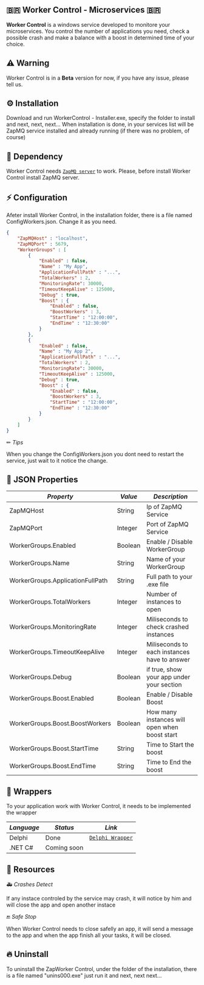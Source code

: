 ## 🇧🇷  Worker Control - Microservices 🇧🇷
 <b>Worker Control</b> is a windows service developed to monitore your microservices. You control the number of applications you need, check a possible crash and make a balance with a boost in determined time of your choice.

## ⚠️ Warning

Worker Control is in a <b>Beta</b> version for now, if you have any issue, please tell us. 

## ⚙️ Installation

Download and run WorkerControl - Installer.exe, specify the folder to install and next, next, next...
When installation is done, in your services list will be ZapMQ service installed and already running (if there was no problem, of course)

## 💉 Dependency

Worker Control needs [`ZapMQ server`](https://github.com/MurilloLazzaretti/ZapMQ) to work. Please, before install Worker Control install ZapMQ server.

## ⚡️ Configuration

Afeter install Worker Control, in the installation folder, there is a file named ConfigWorkers.json. Change it as you need.

```json
{
    "ZapMQHost" : "localhost",
    "ZapMQPort" : 5679,
    "WorkerGroups" : [
        {
            "Enabled" : false,
            "Name" : "My App",
            "ApplicationFullPath" : "...",
            "TotalWorkers" : 2,
            "MonitoringRate": 30000,
            "TimeoutKeepAlive" : 125000,
            "Debug" : true,
            "Boost" : {
                "Enabled" : false,
                "BoostWorkers" : 3,
                "StartTime" : "12:00:00",
                "EndTime" : "12:30:00"    
            } 
        },
        {
            "Enabled" : false,
            "Name" : "My App 2",
            "ApplicationFullPath" : "...",
            "TotalWorkers" : 2,
            "MonitoringRate": 30000,
            "TimeoutKeepAlive" : 125000,
            "Debug" : true,
            "Boost" : {
                "Enabled" : false,
                "BoostWorkers" : 3,
                "StartTime" : "12:00:00",
                "EndTime" : "12:30:00"    
            } 
        }
    ]
}
```
✏ _Tips_

When you change the ConfigWorkers.json you dont need to restart the service, just wait to it notice the change.

## 🍬 JSON Properties

| _Property_                        | _Value_         | _Description_                                 |  
| --------------------------------- | --------------- | --------------------------------------------- |
|  ZapMQHost                        | String          | Ip of ZapMQ Service                           |
|  ZapMQPort                        | Integer         | Port of ZapMQ Service                         |
|  WorkerGroups.Enabled             | Boolean         | Enable / Disable WorkerGroup                  |
|  WorkerGroups.Name                | String          | Name of your WorkerGroup                      |
|  WorkerGroups.ApplicationFullPath | String          | Full path to your .exe file                   |
|  WorkerGroups.TotalWorkers        | Integer         | Number of instances to open                   |
|  WorkerGroups.MonitoringRate      | Integer         | Miliseconds to check crashed instances        |
|  WorkerGroups.TimeoutKeepAlive    | Integer         | Miliseconds to each instances have to answer  |
|  WorkerGroups.Debug               | Boolean         | if true, show your app under your section     |
|  WorkerGroups.Boost.Enabled       | Boolean         | Enable / Disable Boost                        |
|  WorkerGroups.Boost.BoostWorkers  | Boolean         | How many instances will open when boost start |
|  WorkerGroups.Boost.StartTime     | String          | Time to Start the boost                       |
|  WorkerGroups.Boost.EndTime       | String          | Time to End the boost                         |

## 🌱 Wrappers

To your application work with Worker Control, it needs to be implemented the wrapper

| _Language_ | _Status_        | _Link_            | 
| ---------- | --------------- | ----------------- |
|  Delphi    | Done            | [`Delphi Wrapper`](https://github.com/MurilloLazzaretti/worker-delphi-wrapper)|
|  .NET C#   | Coming soon     | |

## 🧬 Resources

🚑  _Crashes Detect_

If any instace controled by the service may crash, it will notice by him and will close the app and open another instace

🔚 _Safe Stop_

When Worker Control needs to close safelly an app, it will send a message to the app and when the app finish all your tasks, it will be closed.

## 🔥 Uninstall

To uninstall the ZapWorker Control, under the folder of the installation, there is a file named "unins000.exe" just run it and next, next next...